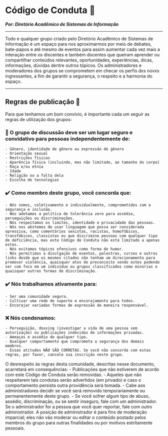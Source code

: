 # Código de Conduta 📜
***Por: Diretório Acadêmico de Sistemas de Informação***

----------

Todo e qualquer grupo criado pelo Diretório Acadêmico de Sistemas de Informação é um espaço para nos aproximarmos por meio de debates, bate-papos e até mesmo de eventos para assim aumentar cada vez mais a interação entre os discentes e também docentes que queiram aprender ou compartilhar conteúdos relevantes, oportunidades, experiências, dicas, informações, dúvidas dentre outros tópicos. Os administradores e moderadores dos grupos se comprometem em checar os perfis dxs novxs ingressantes, a fim de garantir a segurança, o respeito e a harmonia do espaço.

----------

## Regras de publicação 📣

Para que tenhamos um bom convívio, é importante cada um seguir as regras de utilização dos grupos:
### 🤚 O grupo de discussão deve ser um lugar seguro e convidativo para pessoas independentemente de:
    - Gênero, identidade de gênero ou expressão de gênero
    - Orientação sexual
    - Restrições físicas
    - Aparência física (incluindo, mas não limitado, ao tamanho do corpo)
    - Raça e/ou etnia
    - Idade
    - Religião ou a falta dela
    - Escolha de tecnologias
### ✔️ Como membro deste grupo, você concorda que:
    - Nós somos, coletivamente e individualmente, comprometidos com a segurança e inclusão.
    - Nós adotamos a política de tolerância zero para assédio, perseguições ou discriminações.
    - Nós respeitamos os limites, identidade e privacidade das pessoas.
    - Nós nos abstemos de usar linguagem que possa ser considerada opressiva, como comentários sexistas, racistas, homofóbicos, transfóbicos, classistas ou que discrimine pessoas com qualquer tipo de deficiência, mas este Código de Conduta não está limitado a apenas estes.
    - Nós evitamos tópicos ofensivos como forma de humor.
    - Nós permitimos a divulgação de eventos, palestras, cursos e outros links desde que os mesmos citados não tenham um direcionamento para promover violência, quaisquer atos de preconceito sendo estes podendo ser com foco em um indivíduo ou grupos classificados como minorias e quaisquer outras formas de discriminação.
### ✔️ Nós trabalhamos ativamente para:
    - Ser uma comunidade segura.
    - Cultivar uma rede de suporte e encorajamento para todos.
    - Encorajar variadas formas de expressão de maneira responsável.
### ❌ Nós condenamos:
    - Perseguição, doxxing (investigar a vida de uma pessoa sem autorização) ou publicações indevidas de informações privadas.
    - Ameaças e assédio de qualquer tipo.
    - Qualquer comportamento que comprometa a segurança dos demais membros.
    - Essas atitudes NÃO SÃO CORRETAS. Se você não concorda com estas regras, por favor, cancele sua inscrição neste grupo.
O desrespeito às regras desta comunidade, descritas nesse documento, acarretará em consequências:
    - Publicações que não estiverem de acordo com este Código de Conduta serão removidas.
    - Aqueles que não respeitarem tais condutas serão advertidos (em privado) e caso o comportamento persista outra providência será tomada.
    - Cabe aos administradores decidir se você será removido temporariamente ou permanentemente deste grupo.
    - Se você sofrer algum tipo de abuso, assédio, discriminação, ou se sentir inseguro, fale com um administrador. Se o administrador for a pessoa que você quer reportar, fale com outro administrador.
A posição de administrador é para fins de moderação imparcial; eles não vão moderar ou editar o conteúdo postado pelos membros do grupo para outras finalidades ou por motivos estritamente pessoais.
